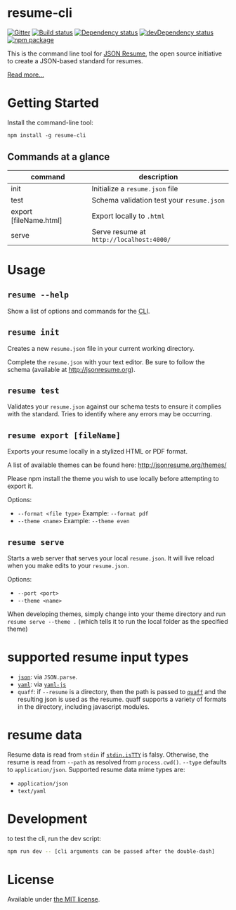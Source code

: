 # resume-cli

[![Gitter](https://badges.gitter.im/Join%20Chat.svg)](https://gitter.im/jsonresume/public?utm_source=badge&utm_medium=badge&utm_campaign=pr-badge&utm_content=badge)
[![Build status](https://img.shields.io/github/workflow/status/jsonresume/resume-cli/Main)](https://github.com/jsonresume/resume-cli/actions)
[![Dependency status](https://david-dm.org/jsonresume/resume-cli.svg)](https://david-dm.org/jsonresume/resume-cli)
[![devDependency status](https://david-dm.org/jsonresume/resume-cli/dev-status.svg)](https://david-dm.org/jsonresume/resume-cli#info=devDependencies)
[![npm package](https://badge.fury.io/js/resume-cli.svg)](https://www.npmjs.org/package/resume-cli)

This is the command line tool for [JSON Resume](https://jsonresume.org), the open source initiative to create a JSON-based standard for resumes.

[Read more...](https://jsonresume.org/schema/)

# Getting Started

Install the command-line tool:

```
npm install -g resume-cli
```

## Commands at a glance

| command                | description                               |
| ---------------------- | ----------------------------------------- |
| init                   | Initialize a `resume.json` file           |
| test                   | Schema validation test your `resume.json` |
| export [fileName.html] | Export locally to `.html`                 |
| serve                  | Serve resume at `http://localhost:4000/`  |

# Usage

## `resume --help`

Show a list of options and commands for the <abbr title="Command Line Interface">CLI</abbr>.

## `resume init`

Creates a new `resume.json` file in your current working directory.

Complete the `resume.json` with your text editor. Be sure to follow the schema
(available at http://jsonresume.org).

## `resume test`

Validates your `resume.json` against our schema tests to ensure it complies with
the standard. Tries to identify where any errors may be occurring.

## `resume export [fileName]`

Exports your resume locally in a stylized HTML or PDF format.

A list of available themes can be found here: http://jsonresume.org/themes/

Please npm install the theme you wish to use locally before attempting to export it.

Options:

- `--format <file type>` Example: `--format pdf`
- `--theme <name>` Example: `--theme even`

## `resume serve`

Starts a web server that serves your local `resume.json`. It will live reload when you make edits to your `resume.json`.

Options:

- `--port <port>`
- `--theme <name>`

When developing themes, simply change into your theme directory and run `resume serve --theme .` (which tells it to run the local folder as the specified theme)

# supported resume input types

- [`json`](https://www.json.org/json-en.html): via `JSON.parse`.
- [`yaml`](https://yaml.org/): via [`yaml-js`](https://www.npmjs.com/package/yaml-js)
- `quaff`: if `--resume` is a directory, then the path is passed to [`quaff`](https://www.npmjs.com/package/quaff) and the resulting json is used as the resume. quaff supports a variety of formats in the directory, including javascript modules.

# resume data

Resume data is read from `stdin` if [`stdin.isTTY`](https://nodejs.org/api/tty.html#tty_readstream_istty) is falsy. Otherwise, the resume is read from `--path` as resolved from `process.cwd()`. `--type` defaults to `application/json`. Supported resume data mime types are:

- `application/json`
- `text/yaml`

# Development

to test the cli, run the dev script:

```sh
npm run dev -- [cli arguments can be passed after the double-dash]
```

# License

Available under [the MIT license](http://mths.be/mit).
